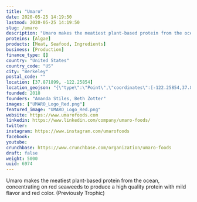 ```yaml
---
title: "Umaro"
date: 2020-05-25 14:19:50
lastmod: 2020-05-25 14:19:50
slug: /umaro
description: "Umaro makes the meatiest plant-based protein from the ocean, concentrating on red seaweeds to produce a high quality protein with mild flavor and red color. (Previously Trophic)"
proteins: [Algae]
products: [Meat, Seafood, Ingredients]
business: [Production]
finance_type: []
country: "United States"
country_code: "US"
city: "Berkeley"
postal_code: ""
location: [37.871899, -122.25854]
location_geojson: "{\"type\":\"Point\",\"coordinates\":[-122.25854,37.871899]}"
founded: 2018
founders: "Amanda Stiles, Beth Zotter"
images: ["UMARO_Logo_Red.png"]
featured_image: "UMARO_Logo_Red.png"
website: https://www.umarofoods.com
linkedin: https://www.linkedin.com/company/umaro-foods/
twitter: 
instagram: https://www.instagram.com/umarofoods
facebook: 
youtube: 
crunchbase: https://www.crunchbase.com/organization/umaro-foods
draft: false
weight: 5000
uuid: 6974
---
```

Umaro makes the meatiest plant-based protein from the ocean, concentrating on red seaweeds to produce a high quality protein with mild flavor and red color. (Previously Trophic)
